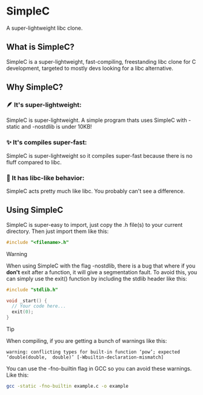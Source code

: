 # SimpleC

A super-lightweight libc clone.

## What is SimpleC?

SimpleC is a super-lightweight, fast-compiling, freestanding libc clone for C development, targeted to mostly devs looking for a libc alternative.

## Why SimpleC?
### 🪶 It's super-lightweight:
  SimpleC is super-lightweight. A simple program thats uses SimpleC with -static and -nostdlib is under 10KB!
  
### ✨ It's compiles super-fast:
  SimpleC is super-lightweight so it compiles super-fast because there is no fluff compared to libc.
  
### 🧠 It has libc-like behavior:
  SimpleC acts pretty much like libc. You probably can't see a difference.

## Using SimpleC

SimpleC is super-easy to import, just copy the .h file(s) to your current directory. Then just import them like this:
```C
#include "<filename>.h"
```


> [!WARNING]
> When using SimpleC with the flag -nostdlib, there is a bug that where if you **don't** exit after a function, it will give a segmentation fault.
> To avoid this, you can simply use the exit() function by including the stdlib header like this:
> ```C
> #include "stdlib.h"
>
> void _start() {
>   // Your code here...
>   exit(0);
> }
> ```

> [!TIP]
> When compiling, if you are getting a bunch of warnings like this:
> ```
> warning: conflicting types for built-in function ‘pow’; expected ‘double(double,  double)’ [-Wbuiltin-declaration-mismatch]
> ```
> You can use the -fno-builtin flag in GCC so you can avoid these warnings. Like this:
> ```bash
> gcc -static -fno-builtin example.c -o example
> ```

